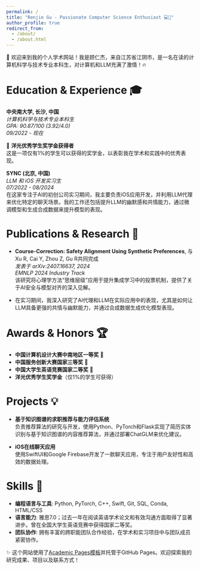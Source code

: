 ```yaml
---
permalink: /
title: "Renjie Gu - Passionate Computer Science Enthusiast 💻🚀"
author_profile: true
redirect_from: 
  - /about/
  - /about.html
---
```


👋 欢迎来到我的个人学术网站！我是顾仁杰，来自江苏省江阴市，是一名在读的计算机科学与技术专业本科生，对计算机和LLM充满了激情！🔥

Education & Experience 🎓
======
**中央南大学, 长沙, 中国**  
*计算机科学与技术专业本科生*  
*GPA: 90.87/100 (3.92/4.0)*  
*09/2022 - 现在*

🏅 **洋光优秀学生奖学金获得者**  
这是一项仅有1%的学生可以获得的奖学金，以表彰我在学术和实践中的优秀表现。

**SYNC (北京, 中国)**  
*LLM 和 iOS 开发实习生*  
*07/2022 - 08/2024*  
在这家专注于AI的初创公司实习期间，我主要负责iOS应用开发，并利用LLM代理来优化特定的聊天场景。我的工作还包括提升LLM的幽默感和共情能力，通过微调模型和生成合成数据来提升模型的表现。

Publications & Research 🧠
======
- **Course-Correction: Safety Alignment Using Synthetic Preferences**, 与Xu R, Cai Y, Zhou Z, Gu R共同完成  
  *发表于 arXiv:2407.16637, 2024*  
  *EMNLP 2024 Industry Track*  
  该研究将心理学方法“思维层级”应用于提升集成学习中的投票机制，提供了关于AI安全与模型对齐的深入见解。

- 在实习期间，我深入研究了AI代理和LLM在实际应用中的表现，尤其是如何让LLM具备更强的共情与幽默能力，并通过合成数据生成优化模型表现。

Awards & Honors 🏆
======
- **中国计算机设计大赛中南地区一等奖** 🥇  
- **中国服务创新大赛国家三等奖** 🥉  
- **中国大学生英语竞赛国家二等奖** 🥈  
- **洋光优秀学生奖学金**（仅1%的学生可获得）

Projects 💡
======
- **基于知识图谱的求职推荐与能力评估系统**  
  负责推荐算法的研究与开发，使用Python、PyTorch和Flask实现了简历实体识别与基于知识图谱的内容推荐算法，并通过部署ChatGLM来优化建议。

- **iOS在线聊天应用**  
  使用SwiftUI和Google Firebase开发了一款聊天应用，专注于用户友好性和高效的数据处理。

Skills 🔧
======
- **编程语言与工具**: Python, PyTorch, C++, Swift, Git, SQL, Conda, HTML/CSS
- **语言能力**: 雅思7.0；过去一年在阅读英语学术论文和有效沟通方面取得了显著进步。曾在全国大学生英语竞赛中获得国家二等奖。
- **团队协作**: 拥有丰富的跨职能团队合作经验，在学术和实习项目中与团队成员紧密协作。

✨ 这个网站使用了[Academic Pages模板](https://github.com/academicpages/academicpages.github.io)并托管于GitHub Pages。欢迎探索我的研究成果、项目以及联系方式！

